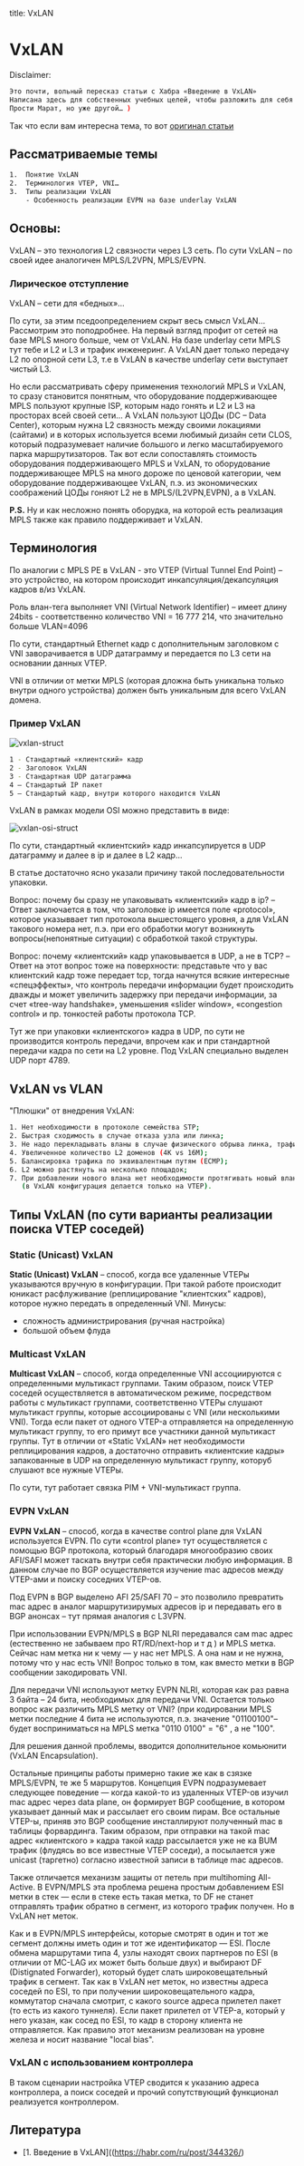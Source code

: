 title: VxLAN

# VxLAN


Disclaimer:

```bash
Это почти, вольный пересказ статьи с Хабра «Введение в VxLAN»
Написана здесь для собственных учебных целей, чтобы разложить для себя «по полочкам» материал об VxLAN.
Прости Марат, но уже другой… )
```

Так что если вам интересна тема, то вот [оригинал статьи](https://habr.com/ru/post/344326/)


## Рассматриваемые темы

```bash
1.	Понятие VxLAN
2.	Терминология VTEP, VNI…
3.	Типы реализации VxLAN
    - Особенность реализации EVPN на базе underlay VxLAN
```

## Основы: 

VxLAN – это технология L2 связности через L3 сеть. По сути VxLAN – по своей идее аналогичен MPLS/L2VPN, MPLS/EVPN.



### Лирическое отступление

VxLAN – сети для «бедных»… 

По сути, за этим пседоопределением скрыт весь смысл VxLAN… Рассмотрим это поподробнее.
На первый взгляд профит от сетей на базе MPLS много больше, чем от VxLAN.
На базе underlay сети MPLS тут тебе и L2 и L3 и трафик инженеринг.
А VxLAN дает только передачу L2 по опорной сети L3, т.е в VxLAN в качестве underlay сети выступает чистый L3.

Но если рассматривать сферу применения технологий MPLS и VxLAN, то сразу становится понятным, что оборудование поддерживающее MPLS пользуют крупные ISP, которым надо гонять и L2 и L3 на просторах всей своей сети…
А VxLAN пользуют ЦОДы (DC – Data Center), которым нужна L2 связность между своими локациями (сайтами) и в которых используется всеми любимый дизайн сети CLOS, который подразумевает наличие большого и легко масштабируемого парка маршрутизаторов.
Так вот если сопоставлять стоимость оборудования поддерживающего MPLS и VxLAN, то оборудование поддерживающее MPLS на много дороже по ценовой категории, чем оборудование поддерживающее VxLAN, п.э. из экономических соображений ЦОДы гоняют L2 не в MPLS/(L2VPN,EVPN), а в VxLAN.


**P.S.** Ну и как несложно понять оборудка, на которой есть реализация MPLS также как правило поддерживает и VxLAN.


## Терминология 

По аналогии с MPLS PE в VxLAN - это VTEP (Virtual Tunnel End Point) – это устройство, на котором происходит инкапсуляция/декапсуляция кадров в/из VxLAN. 

Роль влан-тега выполняет VNI (Virtual Network Identifier) – имеет длину 24bits  - соответственно количество VNI = 16 777 214, что значительно больше VLAN=4096

По сути, стандартный Ethernet кадр с дополнительным заголовком с VNI заворачивается в UDP датаграмму и передается по L3 сети на основании данных VTEP. 

VNI в отличии от метки MPLS (которая дложна быть уникальна только внутри одного устройства) должен быть уникальным для всего VxLAN домена.


### Пример VxLAN

![vxlan-struct](img/vxlan/vxlan-struct.jpg)

```bash
1 - Стандартный «клиентский» кадр 
2 - Заголовок VxLAN
3 - Стандартная UDP датаграмма
4 – Стандартый IP пакет
5 – Стандартый кадр, внутри которого находится VxLAN
```

VxLAN в рамках модели OSI можно представить в виде:

![vxlan-osi-struct](img/vxlan/vxlan-osi-struct.jpg)

По сути, стандартный «клиентский» кадр инкапсулируется в UDP датаграмму и далее в ip и далее в L2 кадр…

В статье достаточно ясно указали причину такой  последовательности упаковки.

Вопрос: почему бы сразу не упаковывать «клиентский» кадр в ip? – Ответ заключается в том, что заголовке ip имеется  поле «protocol», которое указыввает тип протокола вышестоящего уровня, а для VxLAN такового номера нет, п.э. при его обработки могут возникнуть вопросы(непонятные ситуации) с обработкой такой структуры.

Вопрос: почему «клиентский» кадр упаковывается в UDP, а не в TCP? – Ответ на этот вопрос тоже на поверхности: представьте что у вас 
клиентский кадр тоже передает tcp, тогда начнутся всякие интересные «спецэффекты», что контроль передачи информации будет происходить дважды и может увеличить задержку при передачи информации, за счет «tree-way handshake», уменьшения «slider window», «congestion control» и пр. тонкостей работы протокола TCP.

Тут же при упаковки «клиентского» кадра в UDP, по сути не производится контроль передачи, впрочем как и при стандартной передачи кадра по сети на L2 уровне. Под VxLAN специально выделен UDP порт 4789.

## VxLAN vs VLAN

"Плюшки" от внедрения VxLAN:
```bash
1. Нет необходимости в протоколе семейства STP;
2. Быстрая сходимость в случае отказа узла или линка;
3. Не надо перекладывать вланы в случае физического обрыва линка, трафик пойдет автоматически через оставшиеся линки.
4. Увеличенное количество L2 доменов (4K vs 16M);
5. Балансировка трафика по эквивалентным путям (ECMP);
6. L2 можно растянуть на несколько площадок;
7. При добавлении нового влана нет необходимости протягивать новый влан по всем промежуточным коммутаторам сети 
   (в VxLAN конфигурация делается только на VTEP).
```

## Типы VxLAN (по сути варианты реализации поиска VTEP соседей)

### Static (Unicast) VxLAN

**Static (Unicast) VxLAN** – способ, когда все удаленные VTEPы указываются вручную в конфигурации. При такой работе происходит юникаст расфлуживание (реплицирование "клиентских" кадров), которое нужно передать в определенный VNI.
 Минусы: 
  - сложность администрирования (ручная настройка)
  - большой объем флуда

### Multicast VxLAN

**Multicast VxLAN** – способ, когда определенные VNI ассоциируются с определенными мультикаст группами. Таким образом, поиск VTEP соседей осуществляется в автоматическом режиме, посредством работы с мультикаст группами, соответственно VTEPы слушают мультикаст группы, которые ассоциированы с VNI (или несколькими VNI). Тогда если пакет от одного VTEP-а отправляется на определенную мультикаст группу, то его примут все участники данной мультикаст группы. Тут в отличии от «Static VxLAN» нет необходимости реплицирования кадров, а достаточно отправить «клиентские кадры» запакованные в UDP на определенную мультикаст группу, которуб слушают все нужные VTEPы.

По сути, тут работает связка PIM + VNI-мультикаст группа.

### EVPN VxLAN

**EVPN VxLAN** – способ, когда в качестве control plane для VxLAN используется EVPN.
По сути «control plane» тут осуществляется с помощью BGP протокола, который благодаря  многообразию своих AFI/SAFI может таскать внутри себя практически любую информация.  В данном случае по BGP  осуществляется изучение mac адресов между VTEP-ами и поиску соседних VTEP-ов. 

Под EVPN в BGP выделено AFI 25/SAFI 70 – это позволило превратить mac адрес в аналог маршрутизирумых адресов ip и передавать его в BGP 
анонсах – тут прямая аналогия с L3VPN.

При использовании EVPN/MPLS в BGP NLRI передавался сам mac адрес (естественно не забываем про RT/RD/next-hop и т д ) и MPLS метка. Сейчас нам метка ни к чему — у нас нет MPLS. А она нам и не нужна, потому что у нас есть VNI! Вопрос только в том, как вместо метки в BGP сообщении закодировать VNI. 

Для передачи VNI используют метку EVPN NLRI, которая как раз равна 3 байта – 24 бита, необходимых для передачи VNI. 
Остается только вопрос как различить MPLS метку от VNI?
(при кодировании MPLS метки последние 4 бита не используются, п.э. значение 
"01100100"– будет восприниматься на MPLS метка "0110 0100" = "6" , а не "100".

Для решения данной проблемы, вводится дополнительное комьюнити (VxLAN Encapsulation).

Остальные принципы работы примерно такие же как в сзязке MPLS/EVPN, те же 5 маршрутов.
Концепция EVPN подразумевает следующее поведение — когда какой-то из удаленных VTEP-ов изучил mac адрес через data plane, он формирует BGP сообщение, в котором указывает данный мак и рассылает его своим пирам. Все остальные VTEP-ы, приняв это BGP сообщение инсталлируют полученный mac в таблицы форвардинга. Таким образом, при отправки на такой mac адрес «клиентского » кадра такой кадр рассылается уже не ка BUM трафик (флудясь во все известные VTEP соседи), а посылается уже unicast (таргетно) согласно известной записи в таблице mac адресов.

Также отличается механизм защиты от петель при multihoming All-Active.
В EVPN/MPLS эта проблема решена простым добавлением ESI метки в стек — если в стеке есть такая метка, то DF не станет отправлять трафик обратно в сегмент, из которого трафик получен. Но в VxLAN нет меток.

Как и в EVPN/MPLS интерфейсы, которые смотрят в один и тот же сегмент должны иметь один и тот же идентификатор — ESI. После обмена маршрутами типа 4, узлы находят своих партнеров по ESI (в отличии от MC-LAG их может быть больше двух) и выбирают DF (Distignated Forwarder), который будет слать широковещательный трафик в сегмент. Так как в VxLAN нет меток, но известны адреса соседей по ESI, то при получении широковещательного кадра, коммутатор сначала смотрит, с какого source адреса прилетел пакет (то есть из какого туннеля). Если пакет прилетел от VTEP-а, который у него указан, как сосед по ESI, то кадр в сторону клиента не отправляется. Как правило этот механизм реализован на уровне железа и носит название "local bias".


### VxLAN с использованием контроллера

В таком сценарии настройка VTEP сводится к указанию адреса контроллера, а поиск соседей и прочий сопутствующий функционал реализуется контроллером.


## Литература

- [1. Введение в VxLAN]((https://habr.com/ru/post/344326/)